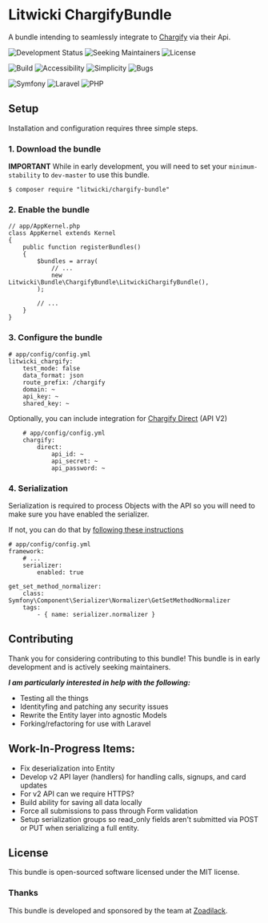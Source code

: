 Litwicki ChargifyBundle
===

A bundle intending to seamlessly integrate to [Chargify](http://chargify.com) via their Api.

![Development Status](https://img.shields.io/badge/development-active-green.svg) ![Seeking Maintainers](https://img.shields.io/badge/contributors-2-red.svg) ![License](https://img.shields.io/badge/License-MIT-blue.svg)

![Build](https://img.shields.io/badge/maintainability-54-orange.svg) ![Accessibility](https://img.shields.io/badge/accessibility-69-blue.svg)  ![Simplicity](https://img.shields.io/badge/simplicity-75-green.svg) ![Bugs](https://img.shields.io/badge/bug_probability_reduction-46-orange.svg) 

![Symfony](https://img.shields.io/badge/Symfony-3.*-green.svg) ![Laravel](https://img.shields.io/badge/Laravel-5.3.*-red.svg) ![PHP](https://img.shields.io/badge/PHP-7.*-blue.svg)


## Setup

Installation and configuration requires three simple steps.

### 1. Download the bundle

****IMPORTANT**** While in early development, you will need to set your `minimum-stability` to `dev-master` to use this bundle.

    $ composer require "litwicki/chargify-bundle"

### 2. Enable the bundle

    // app/AppKernel.php
    class AppKernel extends Kernel
    {
        public function registerBundles()
        {
            $bundles = array(
                // ...
                new Litwicki\Bundle\ChargifyBundle\LitwickiChargifyBundle(),
            );

            // ...
        }
    }

### 3. Configure the bundle

    # app/config/config.yml
    litwicki_chargify:
        test_mode: false
        data_format: json
        route_prefix: /chargify
        domain: ~
        api_key: ~
        shared_key: ~

Optionally, you can include integration for [Chargify Direct](https://docs.chargify.com/api-call) (API V2)
        
        # app/config/config.yml
        chargify:
            direct:
                api_id: ~
                api_secret: ~
                api_password: ~

### 4. Serialization

Serialization is required to process Objects with the API so you will need to make sure you have enabled the serializer.

If not, you can do that by [following these instructions](http://symfony.com/doc/current/cookbook/serializer.html)

    # app/config/config.yml
    framework:
        # ...
        serializer:
            enabled: true
        
    get_set_method_normalizer:
        class: Symfony\Component\Serializer\Normalizer\GetSetMethodNormalizer
        tags:
            - { name: serializer.normalizer }

## Contributing

Thank you for considering contributing to this bundle! This bundle is in early development and is actively seeking maintainers.

***I am particularly interested in help with the following:***

* Testing all the things
* Identityfing and patching any security issues
* Rewrite the Entity layer into agnostic Models
* Forking/refactoring for use with Laravel

## Work-In-Progress Items:

+ Fix deserialization into Entity
+ Develop v2 API layer (handlers) for handling calls, signups, and card updates
+ For v2 API can we require HTTPS?
+ Build ability for saving all data locally
+ Force all submissions to pass through Form validation
+ Setup serialization groups so read_only fields aren't submitted via POST or PUT when serializing a full entity.

## License

This bundle is open-sourced software licensed under the MIT license.

### Thanks

This bundle is developed and sponsored by the team at [Zoadilack](http://www.zoadilack.com).